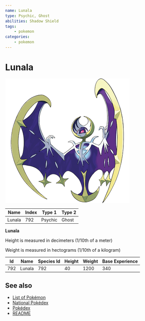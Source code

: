 ```yaml
---
name: Lunala
type: Psychic, Ghost
abilities: Shadow Shield
tags:
    - pokemon
categories:
    - pokemon
---
```


# Lunala


![Lunala](images/792.png)

| **Name** | **Index** | **Type 1** | **Type 2** |
|----|----|----|----|
| Lunala | 792 | Psychic | Ghost  |

**Lunala** 


Height is measured in decimeters (1/10th of a meter)

Weight is measured in hectograms (1/10th of a kilogram)

| **Id** | **Name** | **Species Id** | **Height** | **Weight** | **Base Experience** |
|--------|----------|----------------|------------|------------|---------------------|
| 792 | Lunala | 792 | 40 | 1200 | 340 |


## See also

- [List of Pokémon](../pokemon.md)
- [National Pokédex](../national_pokedex.md)
- [Pokédex](../pokedex.md)
- [README](../README.md)
